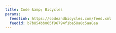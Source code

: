 ```yaml
---
title: Code &amp; Bicycles
params:
  feedlink: https://codeandbicycles.com/feed.xml
  feedid: b7b854bb065f96794f1ba58a8c5aa8ea
---
```

